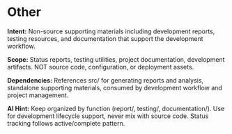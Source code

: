 # Other

**Intent:** Non-source supporting materials including development reports, testing resources, and documentation that support the development workflow.

**Scope:** Status reports, testing utilities, project documentation, development artifacts. NOT source code, configuration, or deployment assets.

**Dependencies:** References src/ for generating reports and analysis, standalone supporting materials, consumed by development workflow and project management.

**AI Hint:** Keep organized by function (report/, testing/, documentation/). Use for development lifecycle support, never mix with source code. Status tracking follows active/complete pattern.